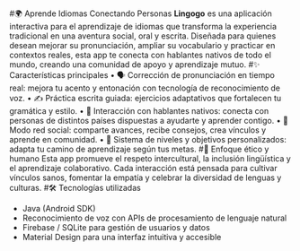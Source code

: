 #🌍 Aprende Idiomas Conectando Personas
**Lingogo** es una aplicación interactiva para el aprendizaje de idiomas que transforma la experiencia tradicional en una aventura social, oral y escrita. Diseñada para quienes desean mejorar su pronunciación, ampliar su vocabulario y practicar en contextos reales, esta app te conecta con hablantes nativos de todo el mundo, creando una comunidad de apoyo y aprendizaje mutuo.
#✨ Características principales
• 	🗣️ Corrección de pronunciación en tiempo real: mejora tu acento y entonación con tecnología de reconocimiento de voz.
• 	✍️ Práctica escrita guiada: ejercicios adaptativos que fortalecen tu gramática y estilo.
• 	🤝 Interacción con hablantes nativos: conecta con personas de distintos países dispuestas a ayudarte y aprender contigo.
• 	📱 Modo red social: comparte avances, recibe consejos, crea vínculos y aprende en comunidad.
• 	🎯 Sistema de niveles y objetivos personalizados: adapta tu camino de aprendizaje según tus metas.
#🌱 Enfoque ético y humano
Esta app promueve el respeto intercultural, la inclusión lingüística y el aprendizaje colaborativo. Cada interacción está pensada para cultivar vínculos sanos, fomentar la empatía y celebrar la diversidad de lenguas y culturas.
#🛠️ Tecnologías utilizadas
- Java (Android SDK)
- Reconocimiento de voz con APIs de procesamiento de lenguaje natural
- Firebase / SQLite para gestión de usuarios y datos
- Material Design para una interfaz intuitiva y accesible

